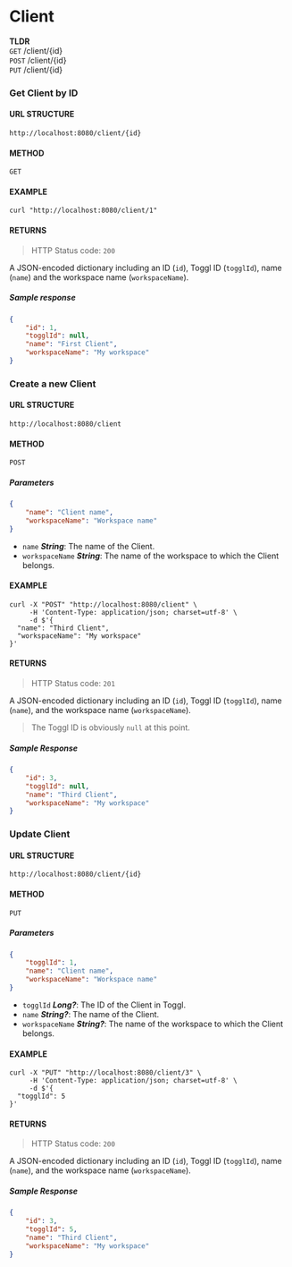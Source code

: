 # Client
**TLDR**  
`GET`  /client/{id}  
`POST` /client/{id}  
`PUT`  /client/{id}

### Get Client by ID
#### URL STRUCTURE
`http://localhost:8080/client/{id}`

#### METHOD
`GET`

#### EXAMPLE
```curl
curl "http://localhost:8080/client/1"
```

#### RETURNS
> HTTP Status code: `200`

A JSON-encoded dictionary including an ID (`id`), Toggl ID (`togglId`), name (`name`) and the workspace name (`workspaceName`).

##### Sample response
```json
{
    "id": 1,
    "togglId": null,
    "name": "First Client",
    "workspaceName": "My workspace"
}
```

### Create a new Client
#### URL STRUCTURE
`http://localhost:8080/client`

#### METHOD
`POST`

##### Parameters
```json
{
    "name": "Client name",
    "workspaceName": "Workspace name"
}
```

- `name` _**String**_: The name of the Client.
- `workspaceName` _**String**_: The name of the workspace to which the Client belongs.

#### EXAMPLE
```curl
curl -X "POST" "http://localhost:8080/client" \
     -H 'Content-Type: application/json; charset=utf-8' \
     -d $'{
  "name": "Third Client",
  "workspaceName": "My workspace"
}'
```

#### RETURNS
> HTTP Status code: `201`

A JSON-encoded dictionary including an ID (`id`), Toggl ID (`togglId`), name (`name`), and the workspace name (`workspaceName`).  
> The Toggl ID is obviously `null` at this point.

##### Sample Response
```json
{
    "id": 3,
    "togglId": null,
    "name": "Third Client",
    "workspaceName": "My workspace"
}
```

### Update Client
#### URL STRUCTURE
`http://localhost:8080/client/{id}`

#### METHOD
`PUT`

##### Parameters
```json
{
    "togglId": 1,
    "name": "Client name",
    "workspaceName": "Workspace name"
}
```

- `togglId` _**Long?**_: The ID of the Client in Toggl.
- `name` _**String?**_: The name of the Client.
- `workspaceName` _**String?**_:  The name of the workspace to which the Client belongs.

#### EXAMPLE
```curl
curl -X "PUT" "http://localhost:8080/client/3" \
     -H 'Content-Type: application/json; charset=utf-8' \
     -d $'{
  "togglId": 5
}'
```

#### RETURNS
> HTTP Status code: `200`

A JSON-encoded dictionary including an ID (`id`), Toggl ID (`togglId`), name (`name`), and the workspace name (`workspaceName`).

##### Sample Response
```json
{
    "id": 3,
    "togglId": 5,
    "name": "Third Client",
    "workspaceName": "My workspace"
}
```
